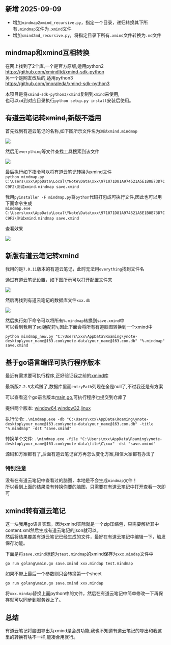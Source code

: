 ## 新增 2025-09-09
- 增加`mindmap2xmind_recursive.py`，指定一个目录，递归转换其下所有`.mindmap`文件为`.xmind`文件
- 增加`xmind2md_recursive.py`，将指定目录下所有`.xmind`文件转换为`.md`文件

## mindmap和xmind互相转换

在网上找到了2个库,一个是官方原版,适用python2  
https://github.com/xmindltd/xmind-sdk-python  
另一个是网友改后的,适用python3  
https://github.com/jmoraleda/xmind-sdk-python3  

本项目是将`xmind-sdk-python3/xmind`复制到`xmind`来使用,  
也可以`cd`到对应目录执行`python setup.py install`安装后使用。  

## ~~有道云笔记转xmind,新版不适用~~
首先找到有道云笔记的名称,如下图所示文件名为`测试xmind.mindmap`  

![](youdao001.png)

然后用`everything`等文件查找工具搜索到该文件  

![](youdao002.png)

最后执行如下指令可以将有道云笔记转换为xmind文件  
`python mindmap.py C:\Users\xxx\AppData\Local\YNote\Data\xxx\971071D81A974521A5E1B0B73D7CC9F2\测试xmind.mindmap save.xmind`

我用`pyinstaller -F mindmap.py`将`python`代码打包成可执行文件,因此也可以用下面命令生成  
`mindmap.exe C:\Users\xxx\AppData\Local\YNote\Data\xxx\971071D81A974521A5E1B0B73D7CC9F2\测试xmind.mindmap save.xmind`

查看效果

![](youdao003.png)

## 新版有道云笔记转xmind
我用的是`7.0.11`版本的有道云笔记，此时无法用`everything`找到文件名

通过有道云笔记设置，如下图所示可以打开配置文件夹

![](youdao004.png)

然后再找到有道云笔记的数据库文件`xxx.db`

![](youdao005.png)

然后执行如下命令可以将所有`%.mindmap`转换到`save.xmind`中  
可以看到我用了sql通配符`%`,因此下面会将所有有道脑图转换到一个xmind中

`python mindmap_new.py "C:\Users\xxx\AppData\Roaming\ynote-desktop\your_name@163.com\ynote-data\your_name@163.com.db" "%.mindmap" save.xmind`

## 基于go语言编译可执行程序版本
最近有需求要可执行程序,正好验证我之前的[xmind](https://github.com/jan-bar/xmind)库

最新版`7.2.5`太鸡贼了,数据库里面`entryPath`列现在全是null了,不过我还是有方案

可以查看这个go语言版本[main.go](mindmap_to_xmind/main.go),可执行程序也提交到仓库了

提供两个版本: [window64](mindmap_to_xmind/mindmap_x64.exe),[window32](mindmap_to_xmind/mindmap_x86.exe),[linux](mindmap_to_xmind/mindmap.linux)

执行命令: `.\mindmap.exe -db "C:\Users\xxx\AppData\Roaming\ynote-desktop\your_name@163.com\ynote-data\your_name@163.com.db" -title "%.mindmap" -dst "save.xmind"`

转换单个文件: `.\mindmap.exe -file "C:\Users\xxx\AppData\Roaming\ynote-desktop\your_name@163.com\ynote-data\file\C\xxx" -dst "save.xmind"`

源码和方案都有了,后面有道云笔记官方再怎么变化方案,相信大家都有办法了

### **特别注意**
没有在有道云笔记中查看过的脑图，本地是不会生成`mindmap`文件！  
所以看到上面的结果没有转换你要的脑图，只需要在有道云笔记中打开查看一次即可

## xmind转有道云笔记
这一块我用go语言实现，因为xmind实际就是一个zip压缩包，只需要解析其中content.xml然后生成有道云笔记的json就可以。  
然后将结果覆盖有道云笔记已经生成的文件，最好在有道云笔记中编辑一下，触发保存功能。

下面是将`save.xmind`标题为`test.mindmap`的xmind保存为`xxx.mindap`文件中

`go run golang\main.go save.xmind xxx.mindap test.mindmap`

如果不带上最后一个参数则只会转换第一个sheet

`go run golang\main.go save.xmind xxx.mindap`

将`xxx.mindap`替换上面python中的文件，然后在有道云笔记中简单修改一下再保存就可以同步到服务器上了。

## 总结
有道云笔记将脑图导出为xmind是会员功能,我也不知道有道云笔记的导出和我这里的转换有啥不一样,能凑合用就行。
